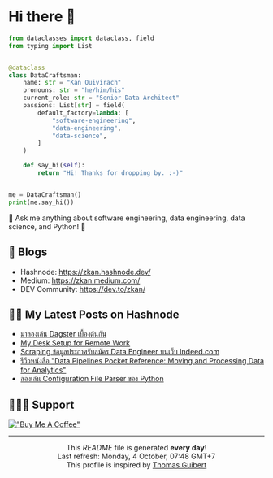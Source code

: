 # Hi there 👋

```py
from dataclasses import dataclass, field
from typing import List


@dataclass
class DataCraftsman:
    name: str = "Kan Ouivirach"
    pronouns: str = "he/him/his"
    current_role: str = "Senior Data Architect"
    passions: List[str] = field(
        default_factory=lambda: [
            "software-engineering",
            "data-engineering",
            "data-science",
        ]
    )

    def say_hi(self):
        return "Hi! Thanks for dropping by. :-)"


me = DataCraftsman()
print(me.say_hi())
```

💬 Ask me anything about software engineering, data engineering, data science, and Python! 🐍

## 📝 Blogs

- Hashnode: https://zkan.hashnode.dev/
- Medium: https://zkan.medium.com/
- DEV Community: https://dev.to/zkan/

## ✍🏻 My Latest Posts on Hashnode

- <a href="https:&#x2F;&#x2F;zkan.hashnode.dev&#x2F;dagster">มาลองเล่น Dagster เบื้องต้นกัน</a>
- <a href="https:&#x2F;&#x2F;zkan.hashnode.dev&#x2F;my-desk-setup-for-remote-work">My Desk Setup for Remote Work</a>
- <a href="https:&#x2F;&#x2F;zkan.hashnode.dev&#x2F;scraping-data-engineer-jobs-indeed">Scraping ข้อมูลประกาศรับสมัคร Data Engineer บนเว็บ Indeed.com</a>
- <a href="https:&#x2F;&#x2F;zkan.hashnode.dev&#x2F;data-pipelines-pocket-reference-moving-and-processing-data-for-analytics">รีวีวหนังสือ &quot;Data Pipelines Pocket Reference: Moving and Processing Data for Analytics&quot;</a>
- <a href="https:&#x2F;&#x2F;zkan.hashnode.dev&#x2F;configuration-file-parser-python">ลองเล่น  Configuration File Parser ของ Python</a>

## 🙇🏻‍♂️ Support

[!["Buy Me A Coffee"](https://www.buymeacoffee.com/assets/img/custom_images/yellow_img.png)](https://www.buymeacoffee.com/zkan)

---

<p align="center">This <i>README</i> file is generated <b>every day</b>!</br />
Last refresh: Monday, 4 October, 07:48 GMT+7<br />
This profile is inspired by <a href="https://medium.com/@th.guibert/how-to-create-a-self-updating-readme-md-for-your-github-profile-f8b05744ca91">Thomas Guibert</a></p>
